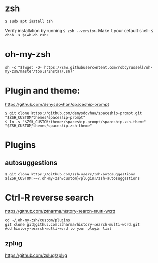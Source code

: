 # zsh

`$ sudo apt install zsh`

Verify installation by running `$ zsh --version`.
Make it your default shell: `$ chsh -s $(which zsh)`

# oh-my-zsh

`sh -c "$(wget -O- https://raw.githubusercontent.com/robbyrussell/oh-my-zsh/master/tools/install.sh)"`

# Plugin and theme:

https://github.com/denysdovhan/spaceship-prompt
```
$ git clone https://github.com/denysdovhan/spaceship-prompt.git "$ZSH_CUSTOM/themes/spaceship-prompt"
$ ln -s "$ZSH_CUSTOM/themes/spaceship-prompt/spaceship.zsh-theme" "$ZSH_CUSTOM/themes/spaceship.zsh-theme"
```

# Plugins

## autosuggestions

`$ git clone https://github.com/zsh-users/zsh-autosuggestions ${ZSH_CUSTOM:-~/.oh-my-zsh/custom}/plugins/zsh-autosuggestions`

# Ctrl-R reverse search
https://github.com/zdharma/history-search-multi-word

```
cd ~/.oh-my-zsh/custom/plugins
git clone git@github.com:zdharma/history-search-multi-word.git
Add history-search-multi-word to your plugin list
```

## zplug
https://github.com/zplug/zplug
